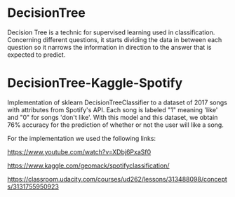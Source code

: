 # DecisionTree

Decision Tree is a technic for supervised learning used in classification. Concerning different questions, it starts dividing the data in between each question so it narrows the information in direction to the answer that is expected to predict.

# DecisionTree-Kaggle-Spotify

Implementation of sklearn DecisionTreeClassifier to a dataset of 2017 songs with attributes from Spotify's API. Each song is labeled "1" meaning 'like' and "0" for songs 'don't like'. With this model and this dataset, we obtain 76% accuracy for the prediction of whether or not the user will like a song.

For the implementation we used the following links:


https://www.youtube.com/watch?v=XDbj6PxaSf0


https://www.kaggle.com/geomack/spotifyclassification/


https://classroom.udacity.com/courses/ud262/lessons/313488098/concepts/3131755950923

